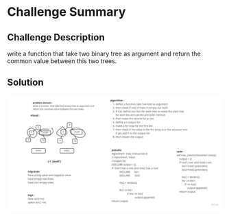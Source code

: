 # Challenge Summary

## Challenge Description
write a function  that take two binary tree as argument and return the common value between this two trees.

## Solution
![demo](../../../assets/tree_intesection1.jpg)
